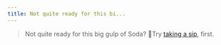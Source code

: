 ```yaml
---
title: Not quite ready for this bi...
---
```


> Not quite ready for this big gulp of Soda? 🥤Try [taking a sip](../../quick-start-sip/), first.
